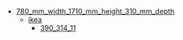 * [780_mm_width_1710_mm_height_310_mm_depth](780_mm_width_1710_mm_height_310_mm_depth)
  * [ikea](780_mm_width_1710_mm_height_310_mm_depth/ikea)
    * [390_314_11](780_mm_width_1710_mm_height_310_mm_depth/ikea/390_314_11)
